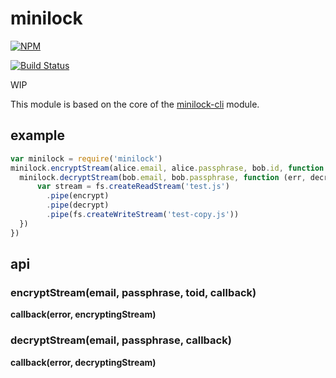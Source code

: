 # minilock
[![NPM](https://nodei.co/npm/minilock.png)](https://nodei.co/npm/minilock/)

[![Build Status](https://travis-ci.org/finnp/minilock.svg?branch=master)](https://travis-ci.org/finnp/minilock)

WIP

This module is based on the core of the [minilock-cli](https://www.npmjs.com/package/minilock-cli) module.

## example

```js
var minilock = require('minilock')
minilock.encryptStream(alice.email, alice.passphrase, bob.id, function (err, encrypt) {
  minilock.decryptStream(bob.email, bob.passphrase, function (err, decrypt) {
      var stream = fs.createReadStream('test.js')
        .pipe(encrypt)
        .pipe(decrypt)
        .pipe(fs.createWriteStream('test-copy.js'))
  })
})
```

## api

### encryptStream(email, passphrase, toid, callback)

**callback(error, encryptingStream)**

### decryptStream(email, passphrase, callback)

**callback(error, decryptingStream)**
